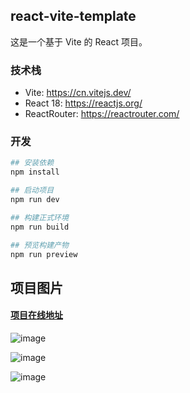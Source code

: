 ## react-vite-template

这是一个基于 Vite 的 React 项目。

### 技术栈

- Vite: https://cn.vitejs.dev/
- React 18: https://reactjs.org/
- ReactRouter: https://reactrouter.com/

### 开发

```bash
## 安装依赖
npm install

## 启动项目
npm run dev

## 构建正式环境
npm run build

## 预览构建产物
npm run preview
```

## 项目图片

#### [项目在线地址](https://eele.ga/)

![image](https://gitee.com/zhouz_927/notes/raw/main/%E6%B7%B7%E5%90%88/image/1.jpg)

![image](https://gitee.com/zhouz_927/notes/raw/main/%E6%B7%B7%E5%90%88/image/2.jpg)

![image](https://gitee.com/zhouz_927/notes/raw/main/%E6%B7%B7%E5%90%88/image/3.jpg)
